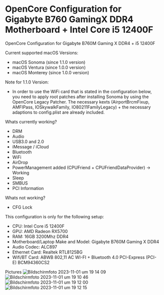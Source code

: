 # OpenCore Configuration for Gigabyte B760 GamingX DDR4 Motherboard + Intel Core i5 12400F
OpenCore Configuration for Gigabyte B760M Gaming X DDR4 + i5 12400F

Current supported macOS Versions:
- macOS Sonoma (since 1.1.0 version)
- macOS Ventura (since 1.0.0 version)
- macOS Monterey (since 1.0.0 version)

Note for 1.1.0 Version:
- In order to use the WiFi card that is stated in the configuration below, you need to apply root patches after installing Sonoma by using the OpenCore Legacy Patcher. The necessary kexts (AirportBrcmFixup, AMFIPass, IOSkywalkFamily, IO80211FamilyLegacy) + the necessary adaptions to config.plist are already included. 

Whats currently working?
- DRM
- Audio
- USB3.0 and 2.0
- iMessage / iCloud
- Bluetooth
- WiFi
- AirDrop
- PowerManagement added (CPUFriend + CPUFriendDataProvider) -> Working
- Sleep
- SMBUS
- PCI Information

Whats not working?
- CFG Lock

This configuration is only for the following setup:

- CPU: Intel Core i5 12400F
- GPU: AMD Radeon RX5700
- RAM: 16GB 3200Mhz DDR4
- Motherboard/Laptop Make and Model: Gigabyte B760M Gaming X DDR4
- Audio Codec: ALC897
- Ethernet Card: Realtek RTL8125BG
- Wifi/BT Card: ABWB 802,11 AC WI-FI + Bluetooth 4.0 PCI-Express (PCI-E) BCM94360CS2

Pictures
![Bildschirmfoto 2023-11-01 um 19 14 09](https://github.com/anullpointerexception/B760_GamingX_i5_12400F_OpenCore_Config/assets/80070874/9fa4865a-1e8f-4a72-97cf-fdfabf000421)
![Bildschirmfoto 2023-11-01 um 19 10 46](https://github.com/anullpointerexception/B760_GamingX_i5_12400F_OpenCore_Config/assets/80070874/df141b82-6757-4be5-bc7f-ea848009b989)
![Bildschirmfoto 2023-11-01 um 19 12 00](https://github.com/anullpointerexception/B760_GamingX_i5_12400F_OpenCore_Config/assets/80070874/1b92020f-e5ed-4adf-801a-1900aef139d6)
![Bildschirmfoto 2023-11-01 um 19 12 15](https://github.com/anullpointerexception/B760_GamingX_i5_12400F_OpenCore_Config/assets/80070874/1d2c7b9e-409d-4462-b45c-d726d4d67fd9)
